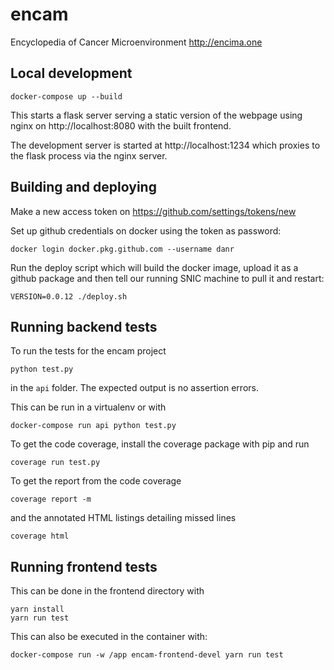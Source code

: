 # encam

Encyclopedia of Cancer Microenvironment http://encima.one

## Local development

```
docker-compose up --build
```

This starts a flask server serving a static version of the webpage using nginx
on http://localhost:8080 with the built frontend.

The development server is started at http://localhost:1234 which proxies to the
flask process via the nginx server.

## Building and deploying

Make a new access token on https://github.com/settings/tokens/new

Set up github credentials on docker using the token as password:

```
docker login docker.pkg.github.com --username danr
```

Run the deploy script which will build the docker image, upload it as a
github package and then tell our running SNIC machine to pull it and restart:

```
VERSION=0.0.12 ./deploy.sh
```

## Running backend tests

To run the tests for the encam project

```
python test.py
```

in the `api` folder. The expected output is no assertion errors.

This can be run in a virtualenv or with

```
docker-compose run api python test.py
```

To get the code coverage, install the coverage package with pip and run

```
coverage run test.py
```

To get the report from the code coverage

```
coverage report -m
```

and the annotated HTML listings detailing missed lines

```
coverage html
```

## Running frontend tests

This can be done in the frontend directory with

```
yarn install
yarn run test
```

This can also be executed in the container with:

```
docker-compose run -w /app encam-frontend-devel yarn run test
```
